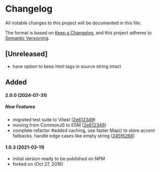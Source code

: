 # Changelog

All notable changes to this project will be documented in this file.

The format is based on [Keep a Changelog](https://keepachangelog.com/en/1.1.0/),
and this project adheres to [Semantic Versioning](https://semver.org/spec/v2.0.0.html).

## [Unreleased]

-   have option to keep html tags in source string intact

## Added

#### 2.0.0 (2024-07-31)

##### New Features

-   migrated test suite to Vitest ([2e612349](https://github.com/ZRdesign/accent-folding/commit/2e612349878940ca3ca435df8206ddce6cca1fee))
-   moving from CommonJS to ESM ([2e612349](https://github.com/ZRdesign/accent-folding/commit/2e612349878940ca3ca435df8206ddce6cca1fee))
-   complete refactor #added caching, use faster Map() to store accent fallbacks, handle edge cases like empty string ([245f6268](https://github.com/ZRdesign/accent-folding/commit/245f6268f94b26bb81e039d80cf9d10c78914007))

#### 1.0.3 (2021-03-11)

-   initial version ready to be published on NPM
-   forked on (Oct 27, 2016)
